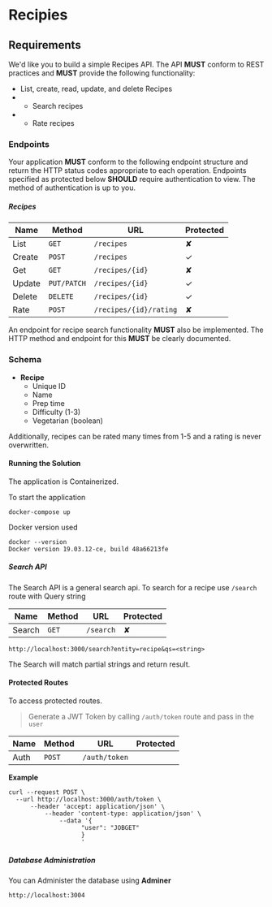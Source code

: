 # Recipies
## Requirements

We'd like you to build a simple Recipes API. The API **MUST** conform to REST
practices and **MUST** provide the following functionality:

- List, create, read, update, and delete Recipes
- - Search recipes
- - Rate recipes

### Endpoints

Your application **MUST** conform to the following endpoint structure and return the HTTP status codes appropriate to each operation. Endpoints specified as protected below **SHOULD** require authentication to view. The method of authentication is up to you.

##### Recipes

| Name   | Method      | URL                    | Protected |
| ---    | ---         | ---                    | ---       |
| List   | `GET`       | `/recipes`             | ✘         |
| Create | `POST`      | `/recipes`             | ✓         |
| Get    | `GET`       | `/recipes/{id}`        | ✘         |
| Update | `PUT/PATCH` | `/recipes/{id}`        | ✓         |
| Delete | `DELETE`    | `/recipes/{id}`        | ✓         |
| Rate   | `POST`      | `/recipes/{id}/rating` | ✘         |

An endpoint for recipe search functionality **MUST** also be implemented. The HTTP method and endpoint for this **MUST** be clearly documented.

### Schema

- **Recipe**
    - Unique ID
    - Name
    - Prep time
    - Difficulty (1-3)
    - Vegetarian (boolean)

Additionally, recipes can be rated many times from 1-5 and a rating is never overwritten.


#### Running the Solution

The application is Containerized.

To start the application

```
docker-compose up

```

Docker version used

```
docker --version
Docker version 19.03.12-ce, build 48a66213fe
```

##### Search API

The Search API is a general search api. To search for a recipe use `/search`
route with Query string

| Name   | Method      | URL                    | Protected |
| ---    | ---         | ---                    | ---       |
| Search | `GET`       | `/search`              | ✘         |

```
http://localhost:3000/search?entity=recipe&qs=<string>
```
The Search will match partial strings and return result.


#### Protected Routes

To access protected routes.
> Generate a JWT Token by calling `/auth/token` route and pass in the `user`


| Name   | Method      | URL                    | Protected |
| ---    | ---         | ---                    | ---       |
| Auth   | `POST`      | `/auth/token`          |           |

**Example**

```
curl --request POST \
  --url http://localhost:3000/auth/token \
	  --header 'accept: application/json' \
		  --header 'content-type: application/json' \
			  --data '{
					"user": "JOBGET"
					}
					'
```


##### Database Administration

You can Administer the database using **Adminer**

`http://localhost:3004`


